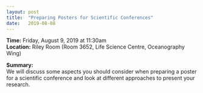 ```yaml
---
layout: post
title:  "Preparing Posters for Scientific Conferences"
date:   2019-08-08
---
```


**Time:** Friday, August 9, 2019 at 11:30am  
**Location:** Riley Room (Room 3652, Life Science Centre, Oceanography Wing)  

**Summary:**   
We will discuss some aspects you should consider when preparing a poster for a scientific conference and look at different approaches to present your research.

